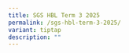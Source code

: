 ```yaml
---
title: SGS HBL Term 3 2025
permalink: /sgs-hbl-term-3-2025/
variant: tiptap
description: ""
---
```

